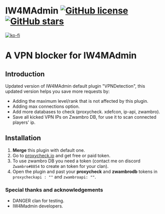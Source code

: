 # IW4MAdmin [![GitHub license](https://img.shields.io/github/license/RaidMax/IW4M-Admin)](https://github.com/RaidMax/IW4M-Admin/blob/2.4-pr/LICENSE) [![GitHub stars](https://img.shields.io/github/stars/RaidMax/IW4M-Admin)](https://github.com/RaidMax/IW4M-Admin/stargazers)  
[![ko-fi](https://www.ko-fi.com/img/githubbutton_sm.svg)](https://ko-fi.com/J3J821KUJ)


# A VPN blocker for IW4MAdmin
## Introduction
Updated version of IW4MAdmin default plugin "VPNDetection", this updated version helps you save more requests by:
- Adding the maximum level/rank that is not affected by this plugin.
- Adding max connections option.
- Add more databases to check (proxycheck. xdefcon, ip-api, zwambro).
- Save all kicked VPN IPs on Zwambro DB, for use it to scan connected players' ip.

## Installation
1. **Merge** this plugin with default one.
2. Go to [proxycheck.io](https://proxycheck.io/) and get free or paid token.
3. To use zwambro DB you need a token (contact me on discord `Zwambro#8854` to create an token for your clan).
4. Open the plugin and past your **proxycheck** and **zwambrodb** tokens in `proxycheckapi : ""` and `zwambroapi: ""`.

### Special thanks and acknowledgements
- DANGER clan for testing.
- IW4Madmin developers.
